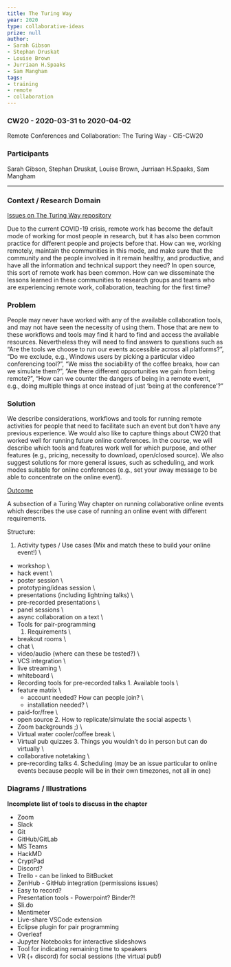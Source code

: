 ```yaml
---
title: The Turing Way
year: 2020
type: collaborative-ideas
prize: null
author:
- Sarah Gibson
- Stephan Druskat
- Louise Brown
- Jurriaan H.Spaaks
- Sam Mangham
tags:
- training
- remote
- collaboration
---
```

### CW20 - 2020-03-31 to 2020-04-02

Remote Conferences and Collaboration: The Turing Way - CI5-CW20


### **Participants**

Sarah Gibson, Stephan Druskat, Louise Brown, Jurriaan H.Spaaks, Sam Mangham



---



### **Context / Research Domain**

[Issues on The Turing Way repository](https://github.com/alan-turing-institute/the-turing-way/issues?q=is%3Aissue+is%3Aopen+remote)

Due to the current COVID-19 crisis, remote work has become the default mode of working for most people in research, but it has also been common practice for different people and projects before that. How can we, working remotely, maintain the communities in this mode, and make sure that the community and the people involved in it remain healthy, and productive, and have all the information and technical support they need? In open source, this sort of remote work has been common. How can we disseminate the lessons learned in these communities to research groups and teams who are experiencing remote work, collaboration, teaching for the first time?


### **Problem**

People may never have worked with any of the available collaboration tools, and may not have seen the necessity of using them. Those that are new to these workflows and tools may find it hard to find and access the available resources. Nevertheless they will need to find answers to questions such as “Are the tools we choose to run our events accessible across all platforms?”, “Do we exclude, e.g., Windows users by picking a particular video conferencing tool?”, “We miss the sociability of the coffee breaks, how can we simulate them?”, ”Are there different opportunities we gain from being remote?”, “How can we counter the dangers of being in a remote event, e.g., doing multiple things at once instead of just ‘being at the conference’?”


### **Solution**

We describe considerations, workflows and tools for running remote activities for people that need to facilitate such an event but don’t have any previous experience. We would also like to capture things about CW20 that worked well for running future online conferences. In the course, we will describe which tools and features work well for which purpose, and other features (e.g., pricing, necessity to download, open/closed source). We also suggest solutions for more general issues, such as scheduling, and work modes suitable for online conferences (e.g., set your away message to be able to concentrate on the online event).

<span style="text-decoration:underline;">Outcome</span>

A subsection of a Turing Way chapter on running collaborative online events which describes the use case of running an online event with different requirements.

Structure:



1. Activity types / Use cases (Mix and match these to build your online event!) \
- workshop \
- hack event \
- poster session \
- prototyping/ideas session \
- presentations (including lightning talks) \
- pre-recorded presentations \
- panel sessions \
- async collaboration on a text \
- Tools for pair-programming
    1. Requirements \
- breakout rooms \
- chat \
- video/audio (where can these be tested?) \
- VCS integration \
- live streaming \
- whiteboard \
- Recording tools for pre-recorded talks
        1. Available tools \
- feature matrix \
	- account needed? How can people join? \
	- installation needed? \
- paid-for/free \
- open source
    2. How to replicate/simulate the social aspects \
- Zoom backgrounds ;) \
- Virtual water cooler/coffee break \
- Virtual pub quizzes
    3. Things you wouldn’t do in person but can do virtually \
- collaborative notetaking \
- pre-recording talks
    4. Scheduling (may be an issue particular to online events because people will be in their own timezones, not all in one)


### **Diagrams / Illustrations**

**Incomplete list of tools to discuss in the chapter**



*   Zoom
*   Slack
*   Git
*   GitHub/GitLab
*   MS Teams
*   HackMD
*   CryptPad
*   Discord?
*   Trello - can be linked to BitBucket
*   ZenHub - GitHub integration (permissions issues)
*   Easy to record?
*   Presentation tools - Powerpoint? Binder?!
*   Sli.do
*   Mentimeter
*   Live-share VSCode extension
*   Eclipse plugin for pair programming
*   Overleaf
*   Jupyter Notebooks for interactive slideshows
*   Tool for indicating remaining time to speakers
*   VR (+ discord) for social sessions (the virtual pub!)


